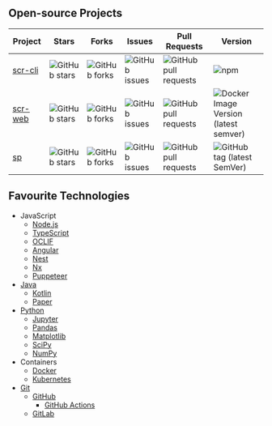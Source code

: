 ## Open-source Projects
Project|Stars|Forks|Issues|Pull Requests|Version
-|-|-|-|-|-
[scr-cli](https://github.com/AppleGamer22/scr-cli)|![GitHub stars](https://img.shields.io/github/stars/AppleGamer22/scr-cli)|![GitHub forks](https://img.shields.io/github/forks/AppleGamer22/scr-cli)|![GitHub issues](https://img.shields.io/github/issues/AppleGamer22/scr-cli)|![GitHub pull requests](https://img.shields.io/github/issues-pr/AppleGamer22/scr-cli)|![npm](https://img.shields.io/npm/v/@applegamer22/scr-cli?logo=npm)
[scr-web](https://github.com/AppleGamer22/scr-web)|![GitHub stars](https://img.shields.io/github/stars/AppleGamer22/scr-web)|![GitHub forks](https://img.shields.io/github/forks/AppleGamer22/scr-web)|![GitHub issues](https://img.shields.io/github/issues/AppleGamer22/scr-web)|![GitHub pull requests](https://img.shields.io/github/issues-pr/AppleGamer22/scr-web)|![Docker Image Version (latest semver)](https://img.shields.io/docker/v/applegamer22/scr-web?logo=docker)
[sp](https://github.com/AppleGamer22/sp)|![GitHub stars](https://img.shields.io/github/stars/AppleGamer22/sp)|![GitHub forks](https://img.shields.io/github/forks/AppleGamer22/sp)|![GitHub issues](https://img.shields.io/github/issues/AppleGamer22/sp)|![GitHub pull requests](https://img.shields.io/github/issues-pr/AppleGamer22/sp)|![GitHub tag (latest SemVer)](https://img.shields.io/github/v/tag/AppleGamer22/sp?label=version&logo=github)

## Favourite Technologies
* JavaScript
  * [Node.js](https://nodejs.org/)
  * [TypeScript](https://typescriptlang.org/)
  * [OCLIF](https://oclif.io/)
  * [Angular](https://angular.io/)
  * [Nest](https://nestjs.com/)
  * [Nx](https://nx.dev/)
  * [Puppeteer](https://pptr.dev/)
* [Java](https://openjdk.java.net/)
  * [Kotlin](https://kotlinlang.org/)
  * [Paper](https://papermc.io/)
* [Python](https://python.org/)
  * [Jupyter](https://jupyter.org/)
  * [Pandas](https://pandas.pydata.org/)
  * [Matplotlib](https://matplotlib.org/)
  * [SciPy](https://scipy.org/)
  * [NumPy](https://numpy.org/)
* Containers
  * [Docker](http://docker.com/)
  * [Kubernetes](https://kubernetes.io/)
* [Git](https://git-scm.com/)
  * [GitHub](https://github.com/)
    * [GitHub Actions](https://github.com/features/actions)
  * [GitLab](https://gitlab.com/)
